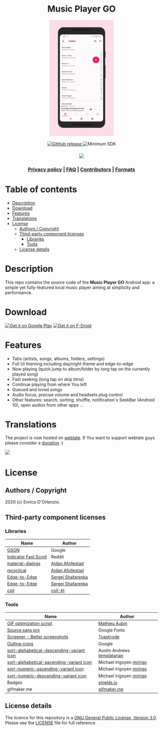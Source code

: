 <h1 align="center">Music Player GO</h1>

<p align="center">
<img height="384" src="mpgo-4-2-4_quality55.webp">
</p>

<p align="center">
  <!-- Latest Release -->
    <a href="https://github.com/enricocid/Music-Player-GO/releases">
      <img alt="GitHub release"
      src="https://img.shields.io/static/v1?label=Tag&message=v4.2.7&color=2196f3">
    </a>
   <!-- Minimum SDK -->
    <a>
      <img alt="Minimum SDK"
      src="https://img.shields.io/static/v1?label=API&message=21&color=4caf50">
    </a>
</p>

  <h3 align="center">
  <a href="https://hosted.weblate.org/engage/music-player-go/">
    <img src="https://hosted.weblate.org/widgets/music-player-go/-/287x66-white.png" />
  </a>
  </h3>

  <h3 align="center">
  <a href="PRIVACY.md">Privacy policy</a> |
  <a href="FAQ.md">FAQ</a> |
  <a href="CONTRIBUTORS.md">Contributors</a> |
  <a href="FORMATS.md">Formats</a>
  </h3>

  </h3>

# Table of contents

- [Description](#description)
- [Download](#download)
- [Features](#features)
- [Translations](#translations)
- [License](#license)
  - [Authors / Copyright](#authors--copyright)
  - [Third-party component licenses](#third-party-component-licenses)
    - [Libraries](#libraries)
    - [Tools](#tools)
  - [License details](#license-details)

# Description

This repo contains the source code of the **Music Player GO** Android app: a simple yet fully-featured local music player aiming at simplicity and performance.

# Download

[<img src="https://play.google.com/intl/en_us/badges/static/images/badges/en_badge_web_generic.png"
    alt="Get it on Google Play"
    height="80">](https://play.google.com/store/apps/details?id=com.iven.musicplayergo)
[<img src="https://fdroid.gitlab.io/artwork/badge/get-it-on.png"
    alt="Get it on F-Droid"
    height="80">](https://f-droid.org/packages/com.iven.musicplayergo/)

  
# Features

- Tabs (artists, songs, albums, folders, settings)
- Full UI theming including day/night theme and edge-to-edge
- Now playing (quick jump to album/folder by long tap on the currently played song)
- Fast seeking (long tap on skip btns)
- Continue playing from where You left
- Queued and loved songs
- Audio focus, precise volume and headsets plug control
- Other features: search, sorting, shuffle, notification's SeekBar (Android 10), open audios from other apps ...


# Translations

The project is now hosted on [weblate](https://hosted.weblate.org/engage/music-player-go/). If You want to support weblate guys
please consider a [donation](https://weblate.org/it/donate/new/) :)

<a href="https://hosted.weblate.org/engage/music-player-go/">
  <img src="https://hosted.weblate.org/widgets/music-player-go/-/88x31-white.png" />
</a>


# License

## Authors / Copyright

2020 (c) Enrico D'Ortenzio.


## Third-party component licenses

### Libraries

| Name                                                        | Author                  |
| ----------------------------------------------------------- | ------------------------- |
| [GSON](https://github.com/google/gson)                  | Google                       |
| [Indicator Fast Scroll](https://github.com/reddit/IndicatorFastScroll)                  | Reddit                       |
| [material-dialogs](https://github.com/afollestad/material-dialogs)                  | [Aidan Afollestad](https://github.com/afollestad)                       |
| [recyclical](https://github.com/afollestad/recyclical)                  | [Aidan Afollestad](https://github.com/afollestad)                       |
| [Edge-to-Edge](https://github.com/beworker/edge-to-edge)                  | [Sergej Shafarenka](https://github.com/beworker)                       |
| [Edge-to-Edge](https://github.com/beworker/edge-to-edge)                  | [Sergej Shafarenka](https://github.com/beworker)                       |
| [coil](https://github.com/coil-kt/coil)                  | [coil-kt](https://github.com/coil-kt)                       |

### Tools

| Name                                                        | Author                  |
| ----------------------------------------------------------- | ------------------------- |
| [GIF optimization script](https://github.com/mathieu-aubin/tempgif)                  | [Mathieu Aubin](https://github.com/mathieu-aubin)                       |
| [Source sans pro](https://fonts.google.com/specimen/Source+Sans+Pro)                        | Google Fonts                       |
| [Screener - Better screenshots](https://play.google.com/store/apps/details?id=de.toastcode.screener) | [Toastcode](https://toastco.de/)                       |
| [Outline icons](https://material.io/tools/icons/?style=round) | Google                       |
| [sort-alphabetical-descending-variant icon](https://materialdesignicons.com/icon/sort-alphabetical-descending-variant) | Austin Andrews [templatarian](https://twitter.com/templarian)                       |
| [sort-alphabetical-ascending-variant icon](https://materialdesignicons.com/icon/sort-alphabetical-ascending-variant) | Michael Irigoyen [mririgo](https://twitter.com/mririgo)                       |
| [sort-numeric-ascending-variant icon](https://materialdesignicons.com/icon/sort-numeric-ascending-variant) | Michael Irigoyen [mririgo](https://twitter.com/mririgo)                       |
| [sort-numeric-descending-variant icon](https://materialdesignicons.com/icon/sort-numeric-descending-variant) | Michael Irigoyen [mririgo](https://twitter.com/mririgo) 
| Badges | [shields.io](https://shields.io/) 
| gifmaker.me | [gifmaker.me](https://gifmaker.me/) 


## License details

The licence for this repository is a [GNU General Public License, Version 3.0](http://www.gnu.org/licenses/#GPL). Please see the [LICENSE](LICENSE.md) file for full reference.
